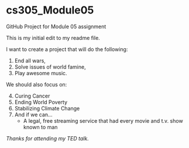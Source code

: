 # cs305_Module05
GitHub Project for Module 05 assignment

This is my initial edit to my readme file. 

I want to create a project that will do the following:
1.  End all wars,
2.  Solve issues of world famine,
3.  Play awesome music.

We should also focus on:

4.  Curing Cancer
6.  Ending World Poverty
8.  Stabilizing Climate Change
9.  And if we can...
    * A legal, free streaming service that had every movie and t.v. show known to man

*Thanks for attending my TED talk.* 
